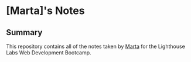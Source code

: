 # [Marta]'s Notes
## Summary 

This repository contains all of the notes taken by [Marta](https://github.com/martaluiz) for the Lighthouse Labs Web Development Bootcamp.

